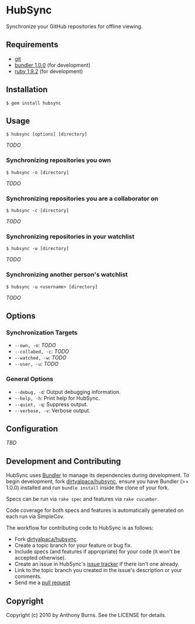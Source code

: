 # HubSync

Synchronize your GitHub repositories for offline viewing.

## Requirements

* [git](http://git-scm.com)
* [bundler 1.0.0](http://gembundler.com) (for development)
* [ruby 1.9.2](http://ruby-lang.org) (for development)

## Installation

    $ gem install hubsync

## Usage

    $ hubsync [options] [directory]

*TODO*

### Synchronizing repositories you own

    $ hubsync -o [directory]

*TODO*

### Synchronizing repositories you are a collaborator on

    $ hubsync -c [directory]

*TODO*

### Synchronizing repositories in your watchlist

    $ hubsync -w [directory]

*TODO*

### Synchronizing another person's watchlist

    $ hubsync -u <username> [directory]

*TODO*

## Options

### Synchronization Targets

* `--own, -o`: *TODO*
* `--collabed, -c`: *TODO*
* `--watched, -w`: *TODO*
* `--user, -u`: *TODO*

### General Options

* `--debug, -d`: Output debugging information.
* `--help, -h`: Print help for HubSync.
* `--quiet, -q`: Suppress output.
* `--verbose, -v`: Verbose output.

## Configuration

*TBD*

## Development and Contributing

HubSync uses [Bundler](http://gembundler.com) to manage its dependencies during
development. To begin development, fork [dirtyalpaca/hubsync][1], ensure you
have Bundler (>= 1.0.0) installed and run `bundle install` inside the clone of
your fork.

Specs can be run via `rake spec` and features via `rake cucumber`.

Code coverage for both specs and features is automatically generated on each run
via SimpleCov.

The workflow for contributing code to HubSync is as follows:

* Fork [dirtyalpaca/hubsync][1].
* Create a topic branch for your feature or bug fix.
* Include specs (and features if appropriate) for your code (it won't be
  accepted otherwise).
* Create an issue in HubSync's [issue tracker][2] if there isn't one already.
* Link to the topic branch you created in the issue's description or your
  comments.
* Send me a [pull request](http://help.github.com/pull-requests/)

## Copyright

Copyright (c) 2010 by Anthony Burns. See the LICENSE for details.

  [1]: http://github.com/dirtyalpaca/hubsync
  [2]: http://github.com/dirtyalpaca/hubsync/issues
